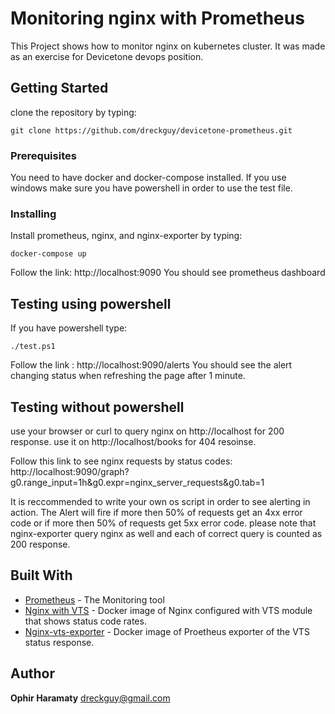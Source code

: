 # Monitoring nginx with Prometheus
This Project shows how to monitor nginx on kubernetes cluster.
It was made as an exercise for Devicetone devops position.

## Getting Started
clone the repository by typing:
```
git clone https://github.com/dreckguy/devicetone-prometheus.git
```

### Prerequisites
You need to have docker and docker-compose installed.
If you use windows make sure you have powershell in order to use the test file.

### Installing
Install prometheus, nginx, and nginx-exporter by typing:
```
docker-compose up
```
Follow the link: http://localhost:9090
You should see prometheus dashboard

## Testing using powershell

If you have powershell type:
```
./test.ps1
```
Follow the link : http://localhost:9090/alerts
You should see the alert changing status when refreshing the page after 1 minute.

## Testing without powershell
use your browser or curl to query nginx on http://localhost for 200 response.
use it on http://localhost/books for 404 resoinse.

Follow this link to see nginx requests by status codes:\
http://localhost:9090/graph?g0.range_input=1h&g0.expr=nginx_server_requests&g0.tab=1

It is reccommended to write your own os script in order to see alerting in action.
The Alert will fire if more then 50% of requests get an 4xx error code or if more then 50% of requests get 5xx error code.
please note that nginx-exporter query nginx as well and each of correct query is counted as 200 response.

## Built With
* [Prometheus](https://prometheus.io/) - The Monitoring tool
* [Nginx with VTS](https://hub.docker.com/r/gaciaga/nginx-vts/) - Docker image of Nginx configured with VTS module that shows status code rates.
* [Nginx-vts-exporter](https://hub.docker.com/r/sophos/nginx-vts-exporter/) - Docker image of Proetheus exporter of the VTS status response.

## Author
**Ophir Haramaty** dreckguy@gmail.com
